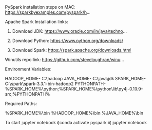 PySpark installation steps on MAC: https://sparkbyexamples.com/pyspark/h...

Apache Spark Installation links:

1. Download JDK: https://www.oracle.com/in/java/techno...

2. Download Python: https://www.python.org/downloads/

3. Download Spark: https://spark.apache.org/downloads.html

Winutils repo link: https://github.com/steveloughran/winu...

Environment Variables:

HADOOP_HOME- C:\hadoop
JAVA_HOME- C:\java\jdk
SPARK_HOME- C:\spark\spark-3.3.1-bin-hadoop2
PYTHONPATH- %SPARK_HOME%\python;%SPARK_HOME%\python\lib\py4j-0.10.9-src;%PYTHONPATH%

Required Paths:

%SPARK_HOME%\bin
%HADOOP_HOME%\bin
%JAVA_HOME%\bin

To start jupyter notebook
i)conda activate pyspark
ii) jupyter notebook
